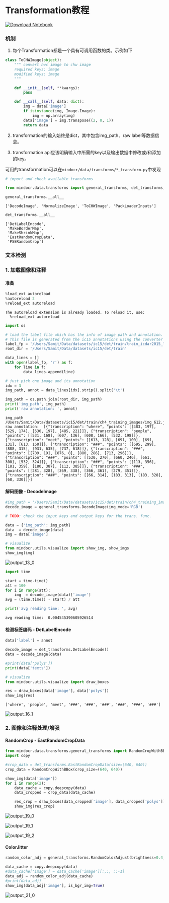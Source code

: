 # Transformation教程

[![Download Notebook](https://mindspore-website.obs.cn-north-4.myhuaweicloud.com/website-images/r1.8/resource/_static/logo_notebook.png)](https://download.mindspore.cn/toolkits/mindocr/tutorials/transform_tutorial.ipynb)&emsp;

### 机制

1. 每个Transformation都是一个具有可调用函数的类。示例如下

```python
class ToCHWImage(object):
    """ convert hwc image to chw image
    required keys: image
    modified keys: image
    """

    def __init__(self, **kwargs):
        pass

    def __call__(self, data: dict):
        img = data['image']
        if isinstance(img, Image.Image):
            img = np.array(img)
        data['image'] = img.transpose((2, 0, 1))
        return data
```

2. transformation的输入始终是dict，其中包含img_path、raw label等数据信息。

3. transformation api应该明确输入中所需的key以及输出数据中修改或/和添加的key。

可用的transformation可以在`mindocr/data/transforms/*_transform.py`中发现


```python
# import and check available transforms

from mindocr.data.transforms import general_transforms, det_transforms, rec_transforms
```


```python
general_transforms.__all__
```




    ['DecodeImage', 'NormalizeImage', 'ToCHWImage', 'PackLoaderInputs']




```python
det_transforms.__all__
```




    ['DetLabelEncode',
     'MakeBorderMap',
     'MakeShrinkMap',
     'EastRandomCropData',
     'PSERandomCrop']



### 文本检测

### 1. 加载图像和注释

#### 准备


```python
%load_ext autoreload
%autoreload 2
%reload_ext autoreload
```

    The autoreload extension is already loaded. To reload it, use:
      %reload_ext autoreload



```python
import os

# load the label file which has the info of image path and annotation.
# This file is generated from the ic15 annotations using the converter script.
label_fp = '/Users/Samit/Data/datasets/ic15/det/train/train_icdar2015_label.txt'
root_dir = '/Users/Samit/Data/datasets/ic15/det/train'

data_lines = []
with open(label_fp, 'r') as f:
    for line in f:
        data_lines.append(line)

# just pick one image and its annotation
idx = 3
img_path, annot = data_lines[idx].strip().split('\t')

img_path = os.path.join(root_dir, img_path)
print('img_path', img_path)
print('raw annotation: ', annot)


```

    img_path /Users/Samit/Data/datasets/ic15/det/train/ch4_training_images/img_612.jpg
    raw annotation:  [{"transcription": "where", "points": [[483, 197], [529, 174], [530, 197], [485, 221]]}, {"transcription": "people", "points": [[531, 168], [607, 136], [608, 166], [532, 198]]}, {"transcription": "meet", "points": [[613, 128], [691, 100], [691, 131], [613, 160]]}, {"transcription": "###", "points": [[695, 299], [888, 315], [931, 635], [737, 618]]}, {"transcription": "###", "points": [[709, 19], [876, 8], [880, 286], [713, 296]]}, {"transcription": "###", "points": [[530, 270], [660, 246], [661, 300], [532, 324]]}, {"transcription": "###", "points": [[113, 356], [181, 359], [180, 387], [112, 385]]}, {"transcription": "###", "points": [[281, 328], [369, 338], [366, 361], [279, 351]]}, {"transcription": "###", "points": [[66, 314], [183, 313], [183, 328], [68, 330]]}]


#### 解码图像  -  DecodeImage


```python
#img_path = '/Users/Samit/Data/datasets/ic15/det/train/ch4_training_images/img_1.jpg'
decode_image = general_transforms.DecodeImage(img_mode='RGB')

# TODO: check the input keys and output keys for the trans. func.

data = {'img_path': img_path}
data  = decode_image(data)
img = data['image']

# visualize
from mindocr.utils.visualize import show_img, show_imgs
show_img(img)
```


![output_13_0](https://user-images.githubusercontent.com/20376974/228160967-262e9fe3-1118-49b2-b269-156e44761edf.png)



```python
import time

start = time.time()
att = 100
for i in range(att):
    img  = decode_image(data)['image']
avg = (time.time() - start) / att

print('avg reading time: ', avg)
```

    avg reading time:  0.004545390605926514


#### 检测标签编码 - DetLabelEncode


```python
data['label'] = annot

decode_image = det_transforms.DetLabelEncode()
data = decode_image(data)

#print(data['polys'])
print(data['texts'])

# visualize
from mindocr.utils.visualize import draw_boxes

res = draw_boxes(data['image'], data['polys'])
show_img(res)

```

    ['where', 'people', 'meet', '###', '###', '###', '###', '###', '###']



![output_16_1](https://user-images.githubusercontent.com/20376974/228161131-c11209d1-f3f0-4a8c-a763-b72d729a4084.png)


### 2. 图像和注释处理/增强

#### RandomCrop - EastRandomCropData


```python
from mindocr.data.transforms.general_transforms import RandomCropWithBBox
import copy

#crop_data = det_transforms.EastRandomCropData(size=(640, 640))
crop_data = RandomCropWithBBox(crop_size=(640, 640))

show_img(data['image'])
for i in range(2):
    data_cache = copy.deepcopy(data)
    data_cropped = crop_data(data_cache)

    res_crop = draw_boxes(data_cropped['image'], data_cropped['polys'])
    show_img(res_crop)
```


![output_19_0](https://user-images.githubusercontent.com/20376974/228161220-c56ebd8d-37a0-48a8-9746-3c8da0eaddbb.png)



![output_19_1](https://user-images.githubusercontent.com/20376974/228161306-8359d0b5-f77d-4ec6-8192-fecdaa4c8a1e.png)



![output_19_2](https://user-images.githubusercontent.com/20376974/228161334-8232f0ac-7ca0-49d6-b15a-45b58cb80003.png)


#### ColorJitter


```python
random_color_adj = general_transforms.RandomColorAdjust(brightness=0.4, saturation=0.5)

data_cache = copy.deepcopy(data)
#data_cache['image'] = data_cache['image'][:,:, ::-1]
data_adj = random_color_adj(data_cache)
#print(data_adj)
show_img(data_adj['image'], is_bgr_img=True)
```


![output_21_0](https://user-images.githubusercontent.com/20376974/228161397-c64faae6-b4a2-41ff-9531-5bced781fd9d.png)

